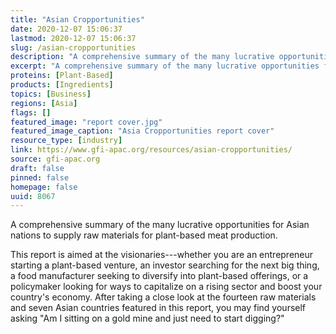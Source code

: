 ```yaml
---
title: "Asian Cropportunities"
date: 2020-12-07 15:06:37
lastmod: 2020-12-07 15:06:37
slug: /asian-cropportunities
description: "A comprehensive summary of the many lucrative opportunities for Asian nations to supply raw materials for plant-based meat production."
excerpt: "A comprehensive summary of the many lucrative opportunities for Asian nations to supply raw materials for plant-based meat production."
proteins: [Plant-Based]
products: [Ingredients]
topics: [Business]
regions: [Asia]
flags: []
featured_image: "report cover.jpg"
featured_image_caption: "Asia Cropportunities report cover"
resource_type: [industry]
link: https://www.gfi-apac.org/resources/asian-cropportunities/
source: gfi-apac.org
draft: false
pinned: false
homepage: false
uuid: 8067
---
```

A comprehensive summary of the many lucrative opportunities for Asian
nations to supply raw materials for plant-based meat production.

This report is aimed at the visionaries---whether you are an
entrepreneur starting a plant-based venture, an investor searching for
the next big thing, a food manufacturer seeking to diversify into
plant-based offerings, or a policymaker looking for ways to capitalize
on a rising sector and boost your country's economy. After taking a
close look at the fourteen raw materials and seven Asian countries
featured in this report, you may find yourself asking "Am I sitting on a
gold mine and just need to start digging?"
